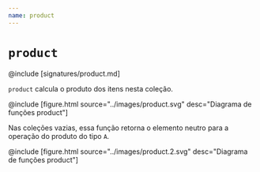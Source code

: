 ```yaml
---
name: product
---
```


# `product`

@include [signatures/product.md]

`product` calcula o produto dos itens nesta coleção.

@include [figure.html source="../images/product.svg" desc="Diagrama de funções product"]

Nas coleções vazias, essa função retorna o elemento neutro para a operação do produto do tipo `A`.

@include [figure.html source="../images/product.2.svg" desc="Diagrama de funções product"]
